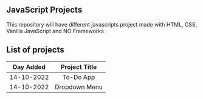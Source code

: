 ## JavaScript Projects
This repository will have different javascripts project made with HTML, CSS, Vanilla JavaScript and NO Frameworks

## List of projects

| Day Added	| Project Title |
|:------------:|:-------------:|
| 14-10-2022	| To-Do App |
| 14-10-2022	| Dropdown Menu |